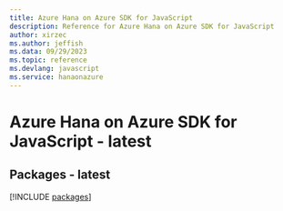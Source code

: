 ```yaml
---
title: Azure Hana on Azure SDK for JavaScript
description: Reference for Azure Hana on Azure SDK for JavaScript
author: xirzec
ms.author: jeffish
ms.data: 09/29/2023
ms.topic: reference
ms.devlang: javascript
ms.service: hanaonazure
---
```

# Azure Hana on Azure SDK for JavaScript - latest
## Packages - latest
[!INCLUDE [packages](hana-on-azure-index.md)]